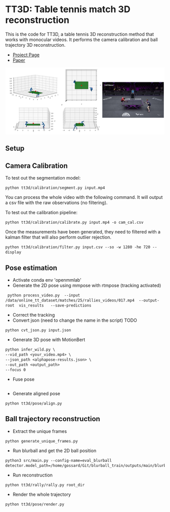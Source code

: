 # TT3D: Table tennis match 3D reconstruction

This is the code for TT3D, a table tennis 3D reconstruction method that works with monocular videos. It performs the camera calibration and ball trajectory 3D reconstruction. 

- [Project Page](https://cogsys-tuebingen.github.io/tt3d/)
- [Paper](https://arxiv.org/pdf/2504.10035)

![Render](./render_landscape.png)

##  Setup

## Camera Calibration
To test out the segmentation model:
```
python tt3d/calibration/segment.py input.mp4
```

You can process the whole video with the following command. It will output a csv file with the raw observations (no filtering).

To test out the calibration pipeline:
```
python tt3d/calibration/calibrate.py input.mp4 -o cam_cal.csv
```

Once the measurements have been generated, they need to filtered with a kalman filter that will also perform outlier rejection.
```
python tt3d/calibration/filter.py input.csv --so -w 1280 -he 720 --display

```


## Pose estimation
- Activate conda env 'openmmlab'
- Generate the 2D pose using mmpose with rtmpose (tracking activated)
```
 python process_video.py  --input /data/online_tt_dataset/matches/25/rallies_videos/017.mp4  --output-root  vis_results   --save-predictions
```
- Correct the tracking
- Convert json (need to change the name in the script) TODO
```
python cvt_json.py input.json
```
- Generate 3D pose with MotionBert
```
python infer_wild.py \
--vid_path <your_video.mp4> \
--json_path <alphapose-results.json> \
--out_path <output_path>
--focus 0
```
- Fuse pose
```

```

- Generate aligned pose
```
python tt3d/pose/align.py
```


## Ball trajectory reconstruction
- Extract the unique frames
```
python generate_unique_frames.py
```
- Run blurball and get the 2D ball position
```
python3 src/main.py --config-name=eval_blurball detector.model_path=/home/gossard/Git/blurball_train/outputs/main/blurball/best_model
```
- Run reconstruction
```
python tt3d/rally/rally.py root_dir
```
- Render the whole trajectory
```
python tt3d/pose/render.py
```


